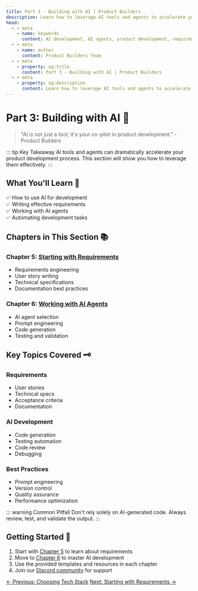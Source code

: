 ```yaml
---
title: Part 3 - Building with AI | Product Builders
description: Learn how to leverage AI tools and agents to accelerate your product development process.
head:
  - - meta
    - name: keywords
      content: AI development, AI agents, product development, requirements engineering, AI tools
  - - meta
    - name: author
      content: Product Builders Team
  - - meta
    - property: og:title
      content: Part 3 - Building with AI | Product Builders
  - - meta
    - property: og:description
      content: Learn how to leverage AI tools and agents to accelerate your product development process.
---
```


# Part 3: Building with AI 🤖

> "AI is not just a tool; it's your co-pilot in product development." - Product Builders

::: tip Key Takeaway
AI tools and agents can dramatically accelerate your product development process. This section will show you how to leverage them effectively.
:::

## What You'll Learn 🎯

<div class="learning-objectives">

✅ How to use AI for development  
✅ Writing effective requirements  
✅ Working with AI agents  
✅ Automating development tasks  

</div>

## Chapters in This Section 📚

<div class="chapters-grid">

### Chapter 5: [Starting with Requirements](/part3/starting-with-requirements)
- Requirements engineering
- User story writing
- Technical specifications
- Documentation best practices

### Chapter 6: [Working with AI Agents](/part3/ai-agents)
- AI agent selection
- Prompt engineering
- Code generation
- Testing and validation

</div>

## Key Topics Covered 🗝️

<div class="topics-grid">

### Requirements
- User stories
- Technical specs
- Acceptance criteria
- Documentation

### AI Development
- Code generation
- Testing automation
- Code review
- Debugging

### Best Practices
- Prompt engineering
- Version control
- Quality assurance
- Performance optimization

</div>

::: warning Common Pitfall
Don't rely solely on AI-generated code. Always review, test, and validate the output.
:::

## Getting Started 🚀

<div class="getting-started">

1. Start with [Chapter 5](/part3/starting-with-requirements) to learn about requirements
2. Move to [Chapter 6](/part3/ai-agents) to master AI development
3. Use the provided templates and resources in each chapter
4. Join our [Discord community](https://discord.gg/productbuilders) for support

</div>

<div class="nav-links">
  <a href="/part2/choosing-tech-stack" class="nav-link">← Previous: Choosing Tech Stack</a>
  <a href="/part3/starting-with-requirements" class="nav-link">Next: Starting with Requirements →</a>
</div> 